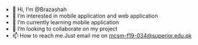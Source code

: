 - 👋 Hi, I’m @Brazashah
- 👀 I’m interested in mobile application and web application
- 🌱 I’m currently learning mobile application
- 💞️ I’m looking to collaborate on my project
- 📫 How to reach me.Just email me on mcsm-f19-034@superior.edu.pk

<!---
Brazashah/Brazashah is a ✨ special ✨ repository because its `README.md` (this file) appears on your GitHub profile.
You can click the Preview link to take a look at your changes.
--->
